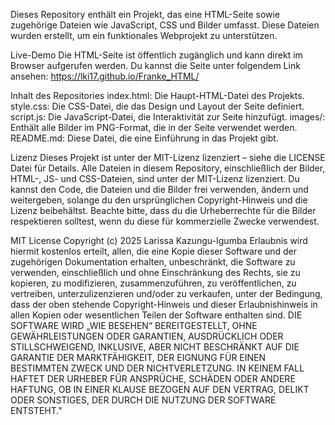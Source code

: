 Dieses Repository enthält ein Projekt, das eine HTML-Seite sowie zugehörige Dateien wie JavaScript, CSS und Bilder umfasst. Diese Dateien wurden erstellt, um ein funktionales Webprojekt zu unterstützen.

Live-Demo
Die HTML-Seite ist öffentlich zugänglich und kann direkt im Browser aufgerufen werden. Du kannst die Seite unter folgendem Link ansehen: https://lki17.github.io/Franke_HTML/

Inhalt des Repositories
index.html: Die Haupt-HTML-Datei des Projekts.
style.css: Die CSS-Datei, die das Design und Layout der Seite definiert.
script.js: Die JavaScript-Datei, die Interaktivität zur Seite hinzufügt.
images/: Enthält alle Bilder im PNG-Format, die in der Seite verwendet werden.
README.md: Diese Datei, die eine Einführung in das Projekt gibt.

Lizenz
Dieses Projekt ist unter der MIT-Lizenz lizenziert – siehe die LICENSE Datei für Details. Alle Dateien in diesem Repository, einschließlich der Bilder, HTML-, JS- und CSS-Dateien, sind unter der MIT-Lizenz lizenziert. Du kannst den Code, die Dateien und die Bilder frei verwenden, ändern und weitergeben, solange du den ursprünglichen Copyright-Hinweis und die Lizenz beibehältst. Beachte bitte, dass du die Urheberrechte für die Bilder respektieren solltest, wenn du diese für kommerzielle Zwecke verwendest. 

MIT License
Copyright (c) 2025 Larissa Kazungu-Igumba
Erlaubnis wird hiermit kostenlos erteilt, allen, die eine Kopie dieser Software und der zugehörigen Dokumentation erhalten, unbeschränkt, die Software zu verwenden, einschließlich und ohne Einschränkung des Rechts, sie zu kopieren, zu modifizieren, zusammenzuführen, zu veröffentlichen, zu vertreiben, unterzulizenzieren und/oder zu verkaufen, unter der Bedingung, dass der oben stehende Copyright-Hinweis und dieser Erlaubnishinweis in allen Kopien oder wesentlichen Teilen der Software enthalten sind.
DIE SOFTWARE WIRD „WIE BESEHEN“ BEREITGESTELLT, OHNE GEWÄHRLEISTUNGEN ODER GARANTIEN, AUSDRÜCKLICH ODER STILLSCHWEIGEND, INKLUSIVE, ABER NICHT BESCHRÄNKT AUF DIE GARANTIE DER MARKTFÄHIGKEIT, DER EIGNUNG FÜR EINEN BESTIMMTEN ZWECK UND DER NICHTVERLETZUNG. IN KEINEM FALL HAFTET DER URHEBER FÜR ANSPRÜCHE, SCHÄDEN ODER ANDERE HAFTUNG, OB IN EINER KLAUSE BEZOGEN AUF DEN VERTRAG, DELIKT ODER SONSTIGES, DER DURCH DIE NUTZUNG DER SOFTWARE ENTSTEHT."


